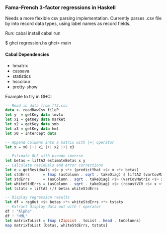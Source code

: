 

### Fama-French 3-factor regressions in Haskell

Needs a more flexible csv parsing implementation.
Currently parses .csv file by into record data types, using label names as
record fields.

Run:
cabal install
cabal run

$ ghci regression.hs
ghci> main

#### Cabal Dependencies
- hmatrix
- cassava
- statistics
- hscolour
- pretty-show

Example to try in GHCI
```haskell
-- Read in data from ff3.csv
data <- readRawCsv fileP
let y  = getKey data lmvtx
let x1 = getKey data market
let x2 = getKey data smb
let x3 = getKey data hml
let x0 = intercept data

-- Append columns into a matrix with |+| operator
let x = x0 |+| x1 |+| x2 |+| x3

-- Estimate OLS with pseudo inverse
let betas = liftA2 estimateBetas x y
-- Calculate residuals and error corrections
let e = getResiduals <$> y <*> (predictYhat <$> x <*> betas)
let stdErrs      = fmap (asColumn . sqrt . takeDiag) $ liftA2 (varCovMatrix) x e
let stdErrs      = (asColumn . sqrt . takeDiag) <$> (varCovMatrix <$> x <*> e)
let whiteStdErrs = (asColumn . sqrt . takeDiag) <$> (robustVCV <$> x <*> e)
let tstats = liftA2 (/) betas whiteStdErrs

-- Display regression results
let df = regOut <$> betas <*> whiteStdErrs <*> tstats
-- Extract display data out with ! operator
df ! "Alpha"
df ! "HML"
let matrixToList = fmap (ZipList . toList . head . toColumns)
map matrixToList [betas, whiteStdErrs, tstats]

```
